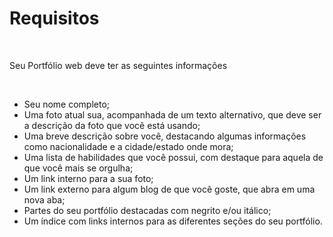 <h1>Requisitos</h1><br>
    <p>Seu Portfólio web deve ter as seguintes informações</p><br>
    <ul>
        <li>Seu nome completo;</li>
        <li>Uma foto atual sua, acompanhada de um texto alternativo, que deve ser a descrição da foto que você está usando;</li>
        <li>Uma breve descrição sobre você, destacando algumas informações como nacionalidade e a cidade/estado onde mora;</li>
        <li>Uma lista de habilidades que você possui, com destaque para aquela de que você mais se orgulha;</li>
        <li>Um link interno para a sua foto;</li>
        <li>Um link externo para algum blog de que você goste, que abra em uma nova aba;</li>
        <li>Partes do seu portfólio destacadas com negrito e/ou itálico;</li>
        <li>Um índice com links internos para as diferentes seções do seu portfólio.</li>
    </ul>
